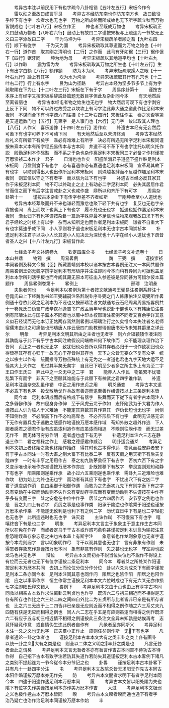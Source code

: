 <!-- { "loadSidebar": true } -->
　　考异古本注以前民用下有也字疏今八卦相错【五叶左五行】宋板今作令
　　雷以动之至故曰成言乎艮
　　考异古本经防东南也作防东南方也　故曰致役乎坤下有也字　坎者水也无也字　万物之所成终而所成始也无下所字疏立秋而万物皆説成也【七叶右八行】宋板立作正
　　神也者至既成万物也
　　考异宋板疏正义曰鼔动万物者【八叶右六行】鼔动上有故曰二字谨按宋板与上疏连为一节故无正义曰三字添故曰二字
　　干为马坤为牛
　　考异宋板疏羊者顺之畜【九叶右四行】顺下有従字
　　干为天为圜
　　考异宋板疏取其尊道而为万物之始也【十叶右一行】道作首　取其刚之清明也【二行】之作而　此马有牙如锯【三行】锯作倨下【四行】锯牙同
　　坤为地为母
　　考异宋板疏以其地道平均也【十叶右九行】以作取
　　震为雷为龙
　　考异宋板疏取其万物之所生也【十叶左五行】生下有出字白额【八行】额作頟
　　防为木为风
　　考异宋板疏取躁人之眼【十一叶右九行】躁上有其字
　　坎为水为沟渎
　　考异宋板疏取其行有孔穴也【十二叶右二行】行上有水字
　　艮为山为径路
　　考异古本经为坚多节多节上有为字疏取隂在下为止【十二叶左三行】宋板在下有于字
　　周易序卦第十
　　谨按古本序上有经字又按宋板系辞説卦篇题无数目字但此及杂卦同今本
　　有天地然后至离者丽也
　　考异古本经屯者物之始生也无也字　物大然后可观下有也字剥穷上反下下同　物不可以终过故受之以坎坎上有习字注此非大通之道此作比足利本宋板同　不谋而合下有也字疏六门往摄【十三叶右四行】宋板往作主　泰之次否等第是天道运数门也【五行】无第字　是人事门也【六行】无门字　故以取其人理也【八行】人作义　喜乐游豫【十四叶左五行】游作欢
　　补遗古本经有无妄然后可畜下有也字可养下不可动下同
　　有天地然后至以未济终焉
　　考异古本经然后礼义有所错下有矣字　乖必有难难上有所字　决必有所遇无所字足利本宋板同谨按朱熹本义本有所字程氏易传本与古本同　井道不可不革下有也字注托以明义托作説　殷勤足利本作慇懃　而不系之于杂也杂作离足利本宋板同三才必备才作材谨按万厯崇祯二本作才　君子
　　日消也也作矣　阳盛隂消君子道盛下盛作胜足利本宋板同　月盈则食下有也字　必有喜遇作必有嘉遇也足利本宋板同　宜革易其故下有也字　以防则得出入也出作所足利本宋板同　则殊越各肆而不反越作趣足利本宋板同　则宜信以守之下有者字　而以信为过下有也字
　　补遗古本经必反其家其作于宋板足利本同　物不可以终动止之止上有动必二字足利本同　必失其居居作君　节而信之而下有后字注言咸卦之义也咸作盛　鼎所以和齐所下有可字
　　周易杂卦第十一
　　谨按古本杂卦下有传字参差不齐者如斯
　　干刚坤柔至小人道忧也
　　考异古本经萃聚而升不来也谦轻而豫怠也聚下轻下共有也字　复反也无也字亲寡旅也同　离上而坎下也离上下有也字　履不处也无也字　姤遇也姤作遘足利本宋板同　渐女归下有也字谨按杂卦一篇助字殊异最不足信也注物来观我故曰求下有也　　君子经纶之时经上有以字　杂而未知所定也而作者足利本宋板同　谦者不自重大下有也字莫速乎咸下同　小人亨则君子退也宋板足利本无也字古本同崇祯本
　　补遗足利本注君子以决小人长其道小人见决云为深忧也十八字在经小人道忧也下疏昔者圣人之兴【十八叶左九行】宋板昔作此









　　七经孟子考文补遗卷九
　　钦定四库全书
　　七经孟子考文补遗卷十
　　日本山井鼎
　　物观　撰
　　周易畧例　　　　　　　魏　王弼　撰
　　谨按崇祯本阙畧例及释文今据【臣】所藏嘉靖刻本校以诸本按古本畧例无注又一本同共题作周易畧例王弼无魏字撰字足利本有邢璹序并注注即同今本而稍有异同为可据也盖足利本本学所刋活字板也而今阅其藏无原本可征出入参差彼是异同甚为可惜尔彼本篇题作
　　周易畧例卷第十
　　畧例上　　　　　　　　　　　　邢璹　注明彖
　　夫象者何也
　　今足利本以畧例为第十者按文献通考王弼易注畧例系辞注十卷晁氏曰上下经魏尚书郎王弼辅嗣注系辞説卦序卦弼之门人韩康伯注又载弼所作畧例通十卷依此观之足利本为不诬也又按邢璹注者文献通考云石经周易周易指畧例共十一卷晁氏曰伪蜀广政辛亥孙逢吉书广政孟昶年号也説卦干健也以下有韩康伯注畧例有邢璹注此与国子监本不同者也以蜀中印本校邢璹注畧例不同者又百余字详其意义似石经误而无他本订正姑两存焉然则畧例以邢璹注行之久矣惟今本失注者名老师宿儒末由识之可痛惜也邢璹唐人序云唐四门助教邢璹但唐书无传未知其爵里之详云尔
　　明彖
　　考异足利本文明其所由之主者也无者字　则六合辐辏辏作凑注同　其孰能与于此下有乎字古本同注故假设问端故曰何下故作而　众不能理众理作治下皆同　贞正之一者也无正字　致犹归也众皆所以得其存者必归于一也作致犹归也众得皆存其存有心归于一故无心于存皆得其存也　天下之众皆无妄众下复有众字　统之以宗主以作有　统而推寻万物虽殊统上有无为之一者道也君也九字天地大运不足怪其大上大作之　思过其半矣无矣字　自此已下明至少者多之所主多上有为至二字王曰作王氏曰　弃此中之一爻无中之二字　君
　　能养人人作民　物虽繁不忧错乱繁下有而字　非天下之至赜其谁能与于此赜下有神武之君四字谁作孰
　　补遗足利本注虽杂交乱虽作错　中正之用作忠贞之用
　　明爻通变
　　考异古本文逺不必乖下有也字　投戈散地戈作兵故有善迩而逺至善作缮谨按以上三条足利本皆
　　同今本　足利本语成而后有格成下有器字　鼔舞而天下従下有者字古本同注人之多僻僻作辟　故曰屈身身作伸　至于风虎云龙于作如　志怀刚武为于大君为作人谨按武人训为陵人于义难通　不能定其算数其算作算其　诈伪长短也无也字　尚侧不知侧作测　不必限高下作不必均高卑也　不必齐形质下有也字　此明无识感无识下无作有置兵戈于逃散之感感作地谨按万厯本感作域　苟知外散之趣外作逃　下人服者感君之德君作治有应虽逺利追作有应虽逺而相追　不睽则往睽作揆　而无过差无作不　而无体可穷穷作明　道者虚也虚下有无字
　　补遗足利本注六三志在静退三作二　君之福禄之作上　感君之德感君作威治
　　明卦适变通爻
　　考异足利本文初上者终始之象也终始作始终　得其时也古本得作适　物竞而独安静者安下有于字古本同注一时有大畜之制大畜下有比泰二字　反有天衢之用天衢下有后夫复隍四字　一时有丰亨之用用作吉　泰之初九防茅彚征下有吉字　否初六否下有之字　爻变示唯也示唯作亦准谨按万厯本作亦应　卦既推移下有故字　举艮震则观知动静下有也字　阳乘隂则逆乘作承　故小过六五乘刚逆也乘作承　需卦九三近难险也难作坎　初为始上为终也无也字　而动者有其应下有也字　不忧出穴下有之凶二字　君子道虞虞作消　良由柔御于阳御作遇　而敢为之先泰初九先下有则字泰下有之字　爻有变动在中应而动动则不失作爻有变动存乎应而有变而动动则不失谨按在中作存乎多有变而三字　爻之安危在中位中作乎　居节之六四居作若　安节亨之例也也作是　晋之九四上有若字　贞厉之事是也事作类　阳承于隂逆也作隂乘于阳逆也谨按万厯本承作乘　不能遂无攸利是也利下有之例二字　勿忧宜日中下有是也二字轻犯也无也字　此所适违时也无也字　诛灭君
　　主诛作弑　不可慢易下有也字　嘻嘻终吝下有是也二字
　　明象
　　考异足利本文言主于象象主于意主作生古本同所以在免在作存　而或者定马于干古本或作惑巧愈弥甚谨按足利本训愈为喻按注意愈恐喻误盖存象忘意之由也古本盖上有斯字注　　象意者也作龙则象意也无者字谨按今本龙则阙字　言以明象明作尽　寻干以观其意也无也字　言有非象有作则　未得忘者存象忘作意谨按万厯本同　象有非意有作则　失之甚也无也字　守筌蹄也説龙马也共无也字
　　辩位
　　考异古本文而初亦不説当位失位也不説作不得设上有位而云无者也无下有位字谨按二条足利本
　　同今本　尊者爻之所处爻作阳谨按足利本万厯本共同　去初上而论位分位分作分位　卦以六爻为成爻下有而字谨按足利本二条亦同今本　足利本注同其意也同作问　隂居之也隂作阳　阳居之也阳作隂　应之以事事作序　恒主作常主谨按足利本本文六位时成也下有无六爻无亦作损七字注即陆氏释文错入
　　畧例下
　　考异足利本文由于贞也由上有亨字古本同　同救以相亲古本救作求注离卦云利贞也也作亨　既济六二与初三相近而不相得是志各有所存也作比之六三处二四之间四自外比二为五贞所与比者皆非已亲是有所存者也　比之六三无应于上二四皆非已亲是无应则近而不相得之例作随之六三系丈夫九四随有获是无应而相得之例也　同人六二志在乎五是有应则虽逺而相得之例作既济六二有应于五与初三相近情不相得之例谨按此三条注文全异未知孰是姑俟再考　志竟怀疑竟作意　或自情伪生违此例者自作有
　　凡彖者至亦同斯义
　　考异足利本注一爻之义也无也字　正夫羣小正作止　应则任矣则作斯　无下有也字
　　凡彖者通论一卦之体者也
　　谨按足利本古本本文大有之类丰卦之类上各有画卦　以统一卦之义大有之类是也　则全以二体之义明之丰卦之类是也
　　凡言无咎者至此之谓矣
　　考异足利本文言无咎者本亦有咎言作吉古本同吉不待功古本待作得　自己招下古本有致字注若防其失道作若防失其道谨按足利本古本畧例下诸凡之类别不提起连为一节今従今本分节记之也
　　卦畧
　　谨按足利本古本卦畧下共有凡十一卦四字分注
　　屯
　　考异足利本文故隂爻皆无求阳无作先古本同古本阳作婚谨按万厯本亦无作先
　　防
　　考异古本文闇者求明下有者字足利本同今本　四逮于阳逮作逺足利本万厯本同
　　履
　　考异古本文皆以阳处隂为失也隂下有位字失作美谨按足利本亦作美万厯本作吉
　　大过
　　考异足利本文极弱之义也极作拯古本万厯本皆同
　　睽
　　考异古本文睽者睽而通也通下有者字　治乃疑亡也治作洽足利本同谨按万厯本作始
　　丰
